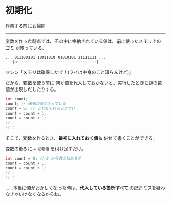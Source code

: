 # 初期化

作業する前にお掃除

---

変数を作った時点では、その中に格納されている値は、前に使ったメモリ上の **ゴミ** が残っている。

```
... 011100101 10011010 01010101 11111111 ...
   |a-----------------------------------|
```

マシン「メモリは確保したで！(ワイは中身のこと知らんけど)」

だから、変数を使う前に 何か値を代入しておかないと、実行したときに謎の数値が出現しだしたりする。

```cpp
int count;
count; // 未知の値が入っている
count = 0; // これを忘れるとまずい
count = count + 1;
count = count + 1;
// :
// :
```

そこで、変数を作るとき、**最初に入れておく値も** 併せて書くことができる。

変数の後ろに `= 初期値` を付け足すだけ。

```cpp
int count = 0; // 0 から数え始めるぞ
count = count + 1;
count = count + 1;
// :
// :
```

……本当に値がおかしくなった時は、**代入している箇所すべて** の記述ミスを疑わなきゃいけなくなるからね。